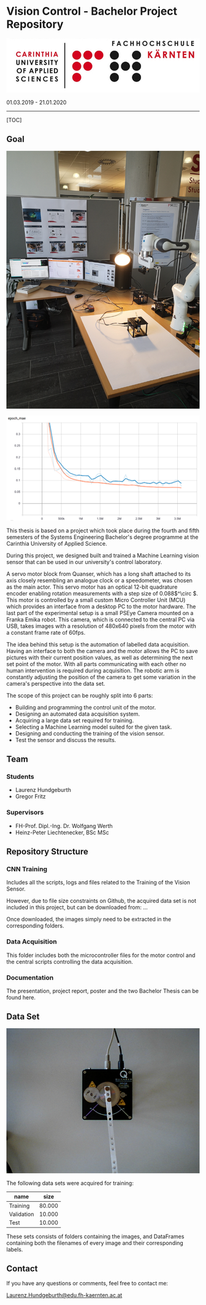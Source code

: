 # Vision Control -  Bachelor Project Repository

![](/Documentation/fh_logo.jpg)

01.03.2019 - 21.01.2020

---

[TOC]

## Goal

![](/Documentation/setup_stand.jpg)

![](/Documentation/13_11_mae_plot.PNG)

This thesis is based on a project which took place during the fourth and fifth semesters of the Systems Engineering Bachelor's degree programme at the Carinthia University of Applied Science.

During this project, we designed built and trained a Machine Learning vision sensor that can be used in our university's control laboratory.

A servo motor block from Quanser, which has a long shaft attached to its axis closely resembling an analogue clock or a speedometer, was chosen as the main actor. This servo motor has an optical 12-bit quadrature encoder enabling rotation measurements with a step size of 0.088$^\circ $.
This motor is controlled by a small custom Micro Controller Unit (MCU) which provides an interface from a desktop PC to the motor hardware. The last part of the experimental setup is a small PSEye Camera mounted on a Franka Emika robot.
This camera, which is connected to the central PC via USB, takes images with a resolution of 480x640 pixels from the motor with a constant frame rate of 60fps.

The idea behind this setup is the automation of labelled data acquisition. Having an interface to both the camera and the motor allows the PC to save pictures with their current position values, as well as determining the next set point of the motor. With all parts communicating with each other no human intervention is required during acquisition. The robotic arm is constantly adjusting the position of the camera to get some variation in the camera's perspective into the data set. 

The scope of this project can be roughly split into 6 parts:

   + Building and programming the control unit of the motor.
   + Designing an automated data acquisition system.
   + Acquiring a large data set required for training.
   + Selecting a Machine Learning model suited for the given task.
   + Designing and conducting the training of the vision sensor.
   + Test the sensor and discuss the results.



## Team

### Students

+ Laurenz Hundgeburth
+ Gregor Fritz

### Supervisors

+ FH-Prof. Dipl.-Ing. Dr. Wolfgang Werth
+ Heinz-Peter Liechtenecker, BSc MSc



## Repository Structure

### CNN Training

Includes all the scripts, logs and files related to the Training of the Vision Sensor.

However, due to file size constraints on Github, the acquired data set is not included in this project, but can be downloaded from: ...

Once downloaded, the images simply need to be extracted in the corresponding folders.

### Data Acquisition

This folder includes both the microcontroller files for the motor control and the central scripts controlling the data acquisition.

### Documentation

The presentation, project report, poster and the two  Bachelor Thesis can be found here.

## Data Set

![](/CNN_Training/images_train/1571743900.829366_0.1.png)

The following data sets were acquired for training:

| name       | size   |
| ---------- | ------ |
| Training   | 80.000 |
| Validation | 10.000 |
| Test       | 10.000 |

These sets consists of folders containing the images, and DataFrames containing both the filenames of every image and their corresponding labels.

## Contact

If you have any questions or comments, feel free to contact me:

Laurenz.Hundgeburth@edu.fh-kaernten.ac.at